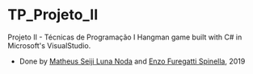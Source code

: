 # TP_Projeto_II
Projeto II - Técnicas de Programação I
Hangman game built with C# in Microsoft's VisualStudio.
<ul>
  <li>Done by <a href="https://github.com/SeijiNoda">Matheus Seiji Luna Noda</a> and <a href="https://github.com/Platinamaster1">Enzo Furegatti Spinella</a>, 2019
